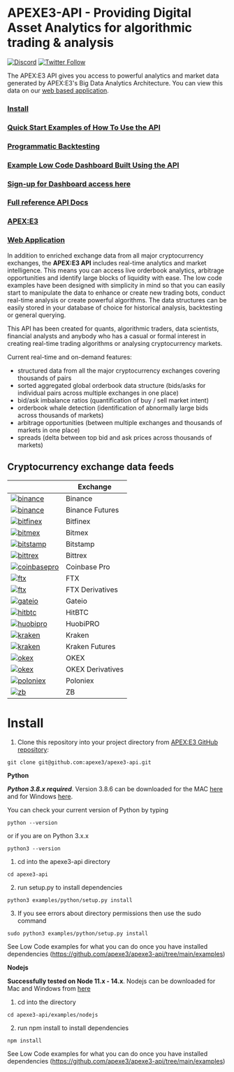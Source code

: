 # APEXE3-API - Providing Digital Asset Analytics for algorithmic trading & analysis

[![Discord](https://img.shields.io/discord/631158541486653466?logo=discord&logoColor=white)](https://discord.gg/cMdMBem)  [![Twitter Follow](https://img.shields.io/twitter/follow/apexe3hq?style=social&label=APEXE3HQ)](https://twitter.com/APEXE3HQ)

The APEX:E3 API gives you access to powerful analytics and market data generated by APEX:E3's Big Data Analytics Architecture. You can view this data on our [web based application](https://app.ae3platform.com).

### [Install](#install) 
### [Quick Start Examples of How To Use the API](https://github.com/apexe3/apexe3-api/tree/main/examples) 
### [Programmatic Backtesting](https://intercom.help/apexe3/en/articles/4711970-programmatic-backtesing)
### [Example Low Code Dashboard Built Using the API](https://tinyurl.com/y3fslf8u)
### [Sign-up for Dashboard access here](http://signup.apexe3.ai)
### [Full reference API Docs](https://api.ae3platform.com/docs) 
### [APEX:E3](https://www.apexe3.com)
### [Web Application](https://app.ae3platform.com/)

In addition to enriched exchange data from all major cryptocurrency exchanges, the **APEX:E3 API** includes real-time analytics and market intelligence. This means you can access live orderbook analytics, arbitrage opportunities and identify large blocks of liquidity with ease. The low code examples have been designed with simplicity in mind so that you can easily start to manipulate the data to enhance or create new trading bots, conduct real-time analysis or create powerful algorithms. The data structures can be easily stored in your database of choice for historical analysis, backtesting or general querying.

This API has been created for quants, algorithmic traders, data scientists, financial analysts and anybody who has a casual or formal interest in creating real-time trading algorithms or analysing cryptocurrency markets. 

Current real-time and on-demand features:

- structured data from all the major cryptocurrency exchanges covering thousands of pairs
- sorted aggregated global orderbook data structure (bids/asks for individual pairs across multiple exchanges in one place)  
- bid/ask imbalance ratios (quantification of buy / sell market intent)
- orderbook whale detection (identification of abnormally large bids across thousands of markets)
- arbitrage opportunities (between multiple exchanges and thousands of markets in one place) 
- spreads (delta between top bid and ask prices across thousands of markets)

## Cryptocurrency exchange data feeds

|      |Exchange|
|------|--------|
|[![binance](https://user-images.githubusercontent.com/1294454/29604020-d5483cdc-87ee-11e7-94c7-d1a8d9169293.jpg)](https://www.binance.com)|Binance|
|[![binance](https://user-images.githubusercontent.com/1294454/29604020-d5483cdc-87ee-11e7-94c7-d1a8d9169293.jpg)](https://www.binance.com)|Binance Futures |
|[![bitfinex](https://user-images.githubusercontent.com/1294454/27766244-e328a50c-5ed2-11e7-947b-041416579bb3.jpg)](https://www.bitfinex.com)|Bitfinex|  
|[![bitmex](https://user-images.githubusercontent.com/1294454/27766319-f653c6e6-5ed4-11e7-933d-f0bc3699ae8f.jpg)](https://www.bitmex.com)|Bitmex| 
|[![bitstamp](https://user-images.githubusercontent.com/1294454/27786377-8c8ab57e-5fe9-11e7-8ea4-2b05b6bcceec.jpg)](https://www.bitstamp.net)|Bitstamp|
|[![bittrex](https://user-images.githubusercontent.com/51840849/87153921-edf53180-c2c0-11ea-96b9-f2a9a95a455b.jpg)](https://bittrex.com)|Bittrex|  
|[![coinbasepro](https://user-images.githubusercontent.com/1294454/41764625-63b7ffde-760a-11e8-996d-a6328fa9347a.jpg)](https://pro.coinbase.com/)|Coinbase Pro|  
|[![ftx](https://user-images.githubusercontent.com/1294454/67149189-df896480-f2b0-11e9-8816-41593e17f9ec.jpg)](https://ftx.com)|FTX|
|[![ftx](https://user-images.githubusercontent.com/1294454/67149189-df896480-f2b0-11e9-8816-41593e17f9ec.jpg)](https://ftx.com)|FTX Derivatives|
|[![gateio](https://user-images.githubusercontent.com/1294454/31784029-0313c702-b509-11e7-9ccc-bc0da6a0e435.jpg)](https://www.gate.io)|Gateio|
|[![hitbtc](https://user-images.githubusercontent.com/1294454/27766555-8eaec20e-5edc-11e7-9c5b-6dc69fc42f5e.jpg)](https://hitbtc.com)|HitBTC|
|[![huobipro](https://user-images.githubusercontent.com/1294454/76137448-22748a80-604e-11ea-8069-6e389271911d.jpg)](https://www.huobi.com/en-us)|HuobiPRO|
|[![kraken](https://user-images.githubusercontent.com/51840849/76173629-fc67fb00-61b1-11ea-84fe-f2de582f58a3.jpg)](https://www.kraken.com)|Kraken|
|[![kraken](https://user-images.githubusercontent.com/51840849/76173629-fc67fb00-61b1-11ea-84fe-f2de582f58a3.jpg)](https://www.kraken.com)|Kraken Futures|
|[![okex](https://user-images.githubusercontent.com/1294454/32552768-0d6dd3c6-c4a6-11e7-90f8-c043b64756a7.jpg)](https://www.okex.com)|OKEX|
|[![okex](https://user-images.githubusercontent.com/1294454/32552768-0d6dd3c6-c4a6-11e7-90f8-c043b64756a7.jpg)](https://www.okex.com)|OKEX Derivatives|
|[![poloniex](https://user-images.githubusercontent.com/1294454/27766817-e9456312-5ee6-11e7-9b3c-b628ca5626a5.jpg)](https://poloniex.com)|Poloniex| 
|[![zb](https://user-images.githubusercontent.com/1294454/32859187-cd5214f0-ca5e-11e7-967d-96568e2e2bd1.jpg)](https://www.zb.com)|ZB|

# Install

1. Clone this repository into your project directory from [APEX:E3 GitHub repository](https://github.com/apexe3/apexe3-api):
```shell
git clone git@github.com:apexe3/apexe3-api.git
```

**Python**

***Python 3.8.x required***. Version 3.8.6 can be downloaded for the MAC [here](https://www.python.org/ftp/python/3.8.6/python-3.8.6-macosx10.9.pkg) and for Windows [here]( https://www.python.org/downloads/release/python-386/). 

You can check your current version of Python by typing

```shell
python --version
```
or if you are on Python 3.x.x

```shell
python3 --version
```

1. cd into the apexe3-api directory
```shell
cd apexe3-api
```

2. run setup.py to install dependencies
```shell
python3 examples/python/setup.py install 
```
3. If you see errors about directory permissions then use the sudo command
```shell
sudo python3 examples/python/setup.py install 
```

See Low Code examples for what you can do once you have installed dependencies (https://github.com/apexe3/apexe3-api/tree/main/examples)

**Nodejs**

**Successfully tested on Node 11.x - 14.x**. Nodejs can be downloaded for Mac and Windows from [here](https://nodejs.org/en/download/)

1. cd into the directory
```shell
cd apexe3-api/examples/nodejs
```
2. run npm install to install dependencies
```shell
npm install
```
 
See Low Code examples for what you can do once you have installed dependencies (https://github.com/apexe3/apexe3-api/tree/main/examples)

